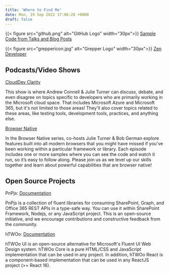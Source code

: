 ```yaml
---
title: 'Where to Find Me'
date: Mon, 19 Sep 2022 17:06:28 +0000
draft: false
---
```


{{< figure src="github.png" alt="GitHub Logo" width="30px">}} [Sample Code from Talks and Blog Posts](https://github.com/juliemturner/Public-Samples#readme")

{{< figure src="greppericon.jpg" alt="Grepper Logo" width="30px">}} [Zen Developer](https://www.codegrepper.com/profile/julie-turner)

## Podcasts/Video Shows

[CloudDev Clarity](https://symp.info/cdc_play)

This show is where Andrew Connell & Julie Turner can discuss, debate, and even disagree on topics specific to developers who are primarily working in the Microsoft cloud space. That includes Microsoft Azure and Microsoft 365, but it's not limited to those areas! They'll also cover topics related to these areas, like testing tools, development tools, practices, and anything else.

[Browser Native](https://symp.info/browser-native/)

In the Browser Native series, co-hosts Julie Turner & Bob German explore features built into all modern browsers that you might have missed if you’ve been working within a particular framework or library. Each episode includes one or more samples where you can see the code and watch it run, so it’s easy to follow along. Please join us as we level up our skills together and learn about powerful capabilities that are browser native!

## Open Source Projects

PnPjs: [Documentation](https://pnp.github.io/pnpjs/)

PnPjs is a collection of fluent libraries for consuming SharePoint, Graph, and Office 365 REST APIs in a type-safe way. You can use it within SharePoint Framework, Nodejs, or any JavaScript project. This is an open-source initiative, and we encourage contributions and constructive feedback from the community.

hTWOo: [Documentation](https://lab.n8d.studio/htwoo/)

hTWOo UI is an open-source alternative for Microsoft's Fluent UI Web Design system. hTWOo Core is a pure HTML/CSS and JavaScript implementation that can be used in any project. In addition, hTWOo React is a component-based implementation that can be used in any ReactJS project (>= React 16).
